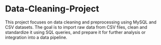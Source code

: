 # Data-Cleaning-Project
This project focuses on data cleaning and preprocessing using MySQL and CSV datasets. The goal is to import raw data from CSV files, clean and standardize it using SQL queries, and prepare it for further analysis or integration into a data pipeline.
